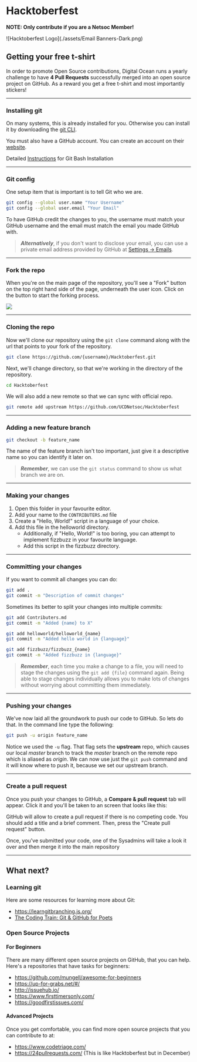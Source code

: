 # Hacktoberfest

**NOTE: Only contribute if you are a Netsoc Member!**

![Hacktoberfest Logo](./assets/Email Banners-Dark.png)

## Getting your free t-shirt

In order to promote Open Source contributions, Digital Ocean runs a yearly challenge to have **4 Pull Requests** successfully merged into an open source project on GitHub. As a reward you get a free t-shirt and most importantly stickers!

---

### Installing git
On many systems, this is already installed for you. Otherwise you can install it by downloading the [git CLI](https://git-scm.com/downloads).

You must also have a GitHub account. You can create an account on their [website](https://github.com).

Detailed [Instructions](https://zarkom.net/blogs/how-to-install-git-and-git-bash-on-windows-9140) for Git Bash Installation

----

### Git config

One setup item that is important is to tell Git who we are.

```bash
git config --global user.name "Your Username"
git config --global user.email "Your Email"
```
To have GitHub credit the changes to you, the username must match your GitHub username and the email must match the email you made GitHub with.


> ***Alternatively***, if you don't want to disclose your email, you can use a private email address provided by GitHub at [Settings -> Emails](https://github.com/settings/emails).

----

### Fork the repo

When you're on the main page of the repository, you'll see a "Fork" button on the top right hand side of the page, underneath the user icon.
Click on the button to start the forking process. 

![](https://i.imgur.com/2r11Dk6.png)

----

### Cloning the repo

Now we'll clone our repository using the `git clone` command along with the url that points to your fork of the repository.

```bash
git clone https://github.com/{username}/Hacktoberfest.git
```

Next, we'll change directory, so that we're working in the directory of the repository.

```bash
cd Hacktoberfest
```

We will also add a new remote so that we can sync with official repo.
```bash
git remote add upstream https://github.com/UCDNetsoc/Hacktoberfest
```

----

### Adding a new feature branch

```bash
git checkout -b feature_name
```

The name of the feature branch isn't too important, just give it a descriptive name so you can identify it later on.



> ***Remember***, we can use the `git status` command to show us what branch we are on.

----

### Making your changes

1. Open this folder in your favourite editor. 
2. Add your name to the `CONTRIBUTERS.md` file
3. Create a "Hello, World!" script in a language of your choice.
4. Add this file in the helloworld directory.
   * Additionally, if "Hello, World!" is too boring, you can attempt to implement fizzbuzz in your favourite language.
   * Add this script in the fizzbuzz directory.

----

### Committing your changes

If you want to commit all changes you can do:
```bash
git add .
git commit -m "Description of commit changes"
```

Sometimes its better to split your changes into multiple commits:
```bash
git add Contributers.md
git commit -m "Added {name} to X"

git add helloworld/helloworld_{name}
git commit -m "Added hello world in {language}"

git add fizzbuzz/fizzbuzz_{name}
git commit -m "Added fizzbuzz in {language}"
```



> ***Remember***, each time you make a change to a file, you will need to stage the changes using the `git add {file}` command again. Being able to stage changes individually allows you to make lots of changes without worrying about committing them immediately.

----

### Pushing your changes

We've now laid all the groundwork to push our code to GitHub. So lets do that. In the command line type the following:
```bash
git push -u origin feature_name
```

Notice we used the `-u` flag. That flag sets the **upstream** repo, which causes our local _master_ branch to track the _master_ branch on the remote repo which is aliased as _origin_. We can now use just the `git push` command and it will know where to push it, because we set our upstream branch.

----

### Create a pull request

Once you push your changes to GitHub, a **Compare & pull request** tab will appear. Click it and you'll be taken to an screen that looks like this:


GitHub will allow to create a pull request if there is no competing code. You should add a title and a brief comment. Then, press the "Create pull request" button.

Once, you've submitted your code, one of the Sysadmins will take a look it over and then merge it into the main repository


---

## What next?
### Learning git

Here are some resources for learning more about Git:

- https://learngitbranching.js.org/
- [The Coding Train: Git & GitHub for Poets](https://www.youtube.com/watch?v=BCQHnlnPusY&vl=en)



### Open Source Projects

#### For Beginners

There are many different open source projects on GitHub, that you can help. Here's a repositories that have tasks for beginners:

- https://github.com/mungell/awesome-for-beginners
- https://up-for-grabs.net/#/
- http://issuehub.io/
- https://www.firsttimersonly.com/
- https://goodfirstissues.com/



#### Advanced Projects

Once you get comfortable, you can find more open source projects that you can contribute to at:

- https://www.codetriage.com/
- https://24pullrequests.com/ (This is like Hacktoberfest but in December)
